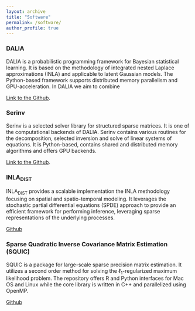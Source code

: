 ```yaml
---
layout: archive
title: "Software"
permalink: /software/
author_profile: true
---
```


### DALIA

DALIA is a probabilistic programming framework for Bayesian statistical learning. It is based on the methodology of integrated nested Laplace approximations (INLA) and applicable to latent Gaussian models. The Python-based framework supports distributed memory parallelism and GPU-acceleration. In DALIA we aim to combine 

[Link to the Github](https://github.com/dalia-project/DALIA).


### Serinv

Serinv is a selected solver library for structured sparse matrices. It is one of the computational backends of DALIA. Serinv contains various routines for the decomposition, selected inversion and solve of linear systems of equations. It is Python-based, contains shared and distributed memory algorithms and offers GPU backends.
  
[Link to the Github](https://github.com/vincent-maillou/serinv).


### $\text{INLA}_\text{DIST}$

$\text{INLA}_\text{DIST}$ provides a scalable implementation the INLA methodology focusing on spatial and spatio-temporal modeling. It leverages the stochastic partial differential equations (SPDE) approach to provide an efficient framework for performing inference, leveraging sparse representations of the underlying processes. 

[Github](https://github.com/lisa-gm/INLA_DIST)


### Sparse Quadratic Inverse Covariance Matrix Estimation (SQUIC)

SQUIC is a package for large-scale sparse precision matrix estimation. It utilizes a second order method for solving the $\ell_1$-regularized maximum likelihood problem. The repository offers R and Python interfaces for Mac OS and Linux while the core library is written in C++ and parallelized using OpenMP.

[Github](https://www.gitlab.ci.inf.usi.ch/SQUIC)